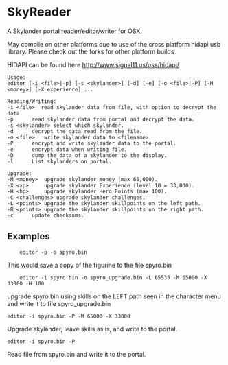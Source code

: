 SkyReader
=========

A Skylander portal reader/editor/writer for OSX.  

May compile on other platforms due to use of the cross platform hidapi usb library.   Please check out the forks for other platform builds.

HIDAPI can be found here http://www.signal11.us/oss/hidapi/

    Usage:
    editor [-i <file>|-p] [-s <skylander>] [-d] [-e] [-o <file>|-P] [-M <money>] [-X experience] ... 

    Reading/Writing:
    -i <file>  read skylander data from file, with option to decrypt the data.
    -p		read skylander data from portal and decrypt the data.
    -s <skylander> select which skylander.
    -d		decrypt the data read from the file.
    -o <file>	write skylander data to <filename>.
    -P		encrypt and write skylander data to the portal.
    -e		encrypt data when writing file.
    -D		dump the data of a skylander to the display.
    -l		List skylanders on portal.

    Upgrade:
    -M <money>	upgrade skylander money (max 65,000).
    -X <xp>		upgrade skylander Experience (level 10 = 33,000).
    -H <hp>		upgrade skylander Hero Points (max 100).
    -C <challenges>	upgrade skylander challenges.
    -L <points>	upgrade the skylander skillpoints on the left path.
    -R <points>	upgrade the skylander skillpoints on the right path.
    -c		update checksums.

Examples
--------
        editor -p -o spyro.bin
This would save a copy of the figurine to the file spyro.bin

        editor -i spyro.bin -o spyro_upgrade.bin -L 65535 -M 65000 -X 33000 -H 100
upgrade spyro.bin using skills on the LEFT path seen in the character menu
and write it to file spyro_upgrade.bin

    editor -i spyro.bin -P -M 65000 -X 33000
Upgrade skylander, leave skills as is, and write to the portal.

    editor -i spyro.bin -P
Read file from spyro.bin and write it to the portal.
